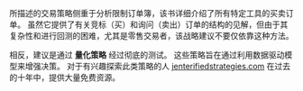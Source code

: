 所描述的交易策略侧重于分析限制订单簿，该书详细介绍了所有特定工具的买卖订单。 虽然它提供了有关竞标（买）和询问（卖出）订单的结构的见解，但由于其复杂性和进行回测的困难，尤其是零售交易者，该战略建议不要仅依靠这种方法。

相反，建议是通过 **量化策略** 经过彻底的测试。 这些策略旨在通过利用数据驱动模型来增强决策。 对于有兴趣探索此类策略的人 [jenterifiedstrategies.com](https://quantifiedstrategies.com) 在过去的十年中，提供大量免费资源。
